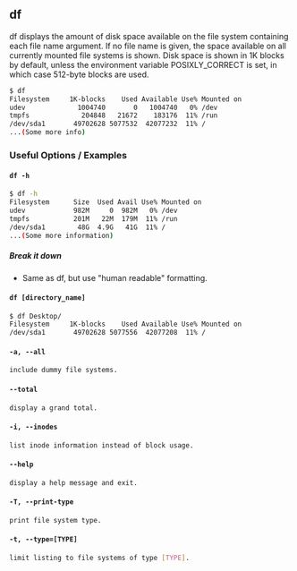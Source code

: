 ---
---

df
--

df displays the amount of disk space available on the file system containing each file name argument. If no file name is given, the space available on all currently mounted file systems is shown. Disk space is shown in 1K blocks by default, unless the environment variable POSIXLY_CORRECT is set, in which case 512-byte blocks are used.  

~~~ bash
$ df
Filesystem     1K-blocks    Used Available Use% Mounted on
udev             1004740       0   1004740   0% /dev
tmpfs             204848   21672    183176  11% /run
/dev/sda1       49702628 5077532  42077232  11% /
...(Some more info)
~~~

<!--more-->

### Useful Options / Examples

#### `df -h`
~~~ bash
$ df -h
Filesystem      Size  Used Avail Use% Mounted on
udev            982M     0  982M   0% /dev
tmpfs           201M   22M  179M  11% /run
/dev/sda1        48G  4.9G   41G  11% /
...(Some more information)
~~~

##### Break it down

* Same as df, but use "human readable" formatting. 

#### `df [directory_name]`

~~~ bash
$ df Desktop/
Filesystem     1K-blocks    Used Available Use% Mounted on
/dev/sda1       49702628 5077556  42077208  11% /
~~~

#### `-a, --all`
~~~ bash
include dummy file systems.
~~~

#### `--total`
~~~ bash
display a grand total.
~~~

#### `-i, --inodes`
~~~ bash
list inode information instead of block usage.
~~~

#### `--help`
~~~ bash
display a help message and exit.
~~~

#### `-T, --print-type`
~~~ bash
print file system type.
~~~

#### `-t, --type=[TYPE]`
~~~ bash
limit listing to file systems of type [TYPE].
~~~
